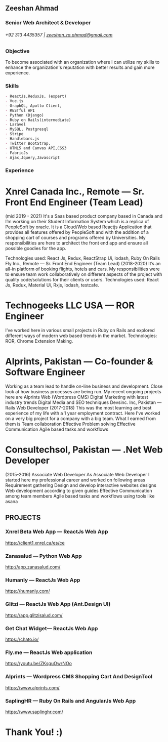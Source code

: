 ## Zeeshan Ahmad 
### Senior Web Architect & Developer 
###### +92 313 4435357 | zeeshan.za.ahmad@gmail.com

### Objective
To become associated with an organization where I can utilize my skills to enhance the organization's reputation with better results and gain more experience.

### Skills
```markdown
- ReactJs,ReduxJs, (expert)
- Vue.js 
- GraphQL, Apollo Client, 
- RESTful API
- Python (Django)
- Ruby on Rails(intermediate)
- Laravel
- MySQL, Postgresql
- Stripe
- Handlebars.js
- Twitter BootStrap.
- HTML5 and Canvas API,CSS3
- FabricJs
- Ajax,Jquery,Javascript
```
### Experience
# Xnrel Canada Inc., Remote — Sr. Front End Engineer (Team Lead)
(mid 2019 - 2021)
It's a Saas based product company based in Canada and I’m working on their Student Information System which is a replica of PeopleSoft by oracle. It is  a Cloud/Web based Reactjs Application that provides all features offered by PeopleSoft and with the addition of a shopping cart of courses and programs offered by Universities. My responsibilities are here to architect the front end app and ensure all possible goodies for the app. 


Technologies used: React Js, Redux, ReactStrap Ui, lodash, Ruby On Rails
Fly Inc., Remote — Sr. Front End Engineer (Team Lead)
(2018-2020)
It’s an all-in platform of booking flights, hotels and cars. My responsibilities were to ensure team work collaboratively on different aspects of the project with quality code/solutions for their clients or users.
Technologies used: React Js, Redux, Material Ui, Rxjs, lodash, testcafe.

# Technogeeks LLC USA — ROR Engineer 
I’ve worked here in various small projects in Ruby on Rails and explored different ways of modern web based trends in the market.
Technologies: ROR, Chrome Extension Making.

# Alprints, Pakistan — Co-founder & Software Engineer
Working as a team lead to handle on-line business and development. Close look at how business processes are being run. My recent ongoing projects here are
Alprints Web (Wordpress CMS)
Digital Marketing with latest industry trends
Digital Media and SEO techniques
Devsinc. Inc, Pakistan — Rails Web Developer
(2017-2018)
This was the most learning and best experience of my life with a 1 year employment contract. Here I’ve worked on a very big project for a company with a big team. What I earned from them is
Team collaboration
Effective Problem solving
Effective Communication
Agile based tasks and workflows

# Consultechsol, Pakistan — .Net Web Developer
(2015-2016) Associate Web Developer
As Associate Web Developer I started here my professional career and worked on  following areas
Requirement gathering 
Design and develop interactive websites designs
Web development according to given guides
Effective Communication among team members
Agile based tasks and workflows using tools like asana


## PROJECTS

### Xnrel Beta Web App — ReactJs Web App

https://client1.xnrel.ca/es/ce

### Zanasalud — Python Web App
http://app.zanasalud.com/

### Humanly — ReactJs Web App
https://humanly.com/

### Glitzi — ReactJs Web App (Ant.Design UI)
https://app.glitzisalud.com/

### Get Chat Widget— ReactJs Web App
https://chato.io/

### Fly.me — ReactJs Web application
https://youtu.be/ZKsguOwrNOo
### Alprints — Wordpress CMS Shopping Cart And DesignTool
https://www.alprints.com/

### SaplingHR — Ruby On Rails and AngularJs Web App
https://www.saplinghr.com/

# Thank You! :)
